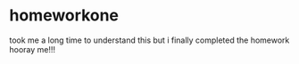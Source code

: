 # homeworkone
took me a long time to understand this but i finally completed the homework hooray me!!!